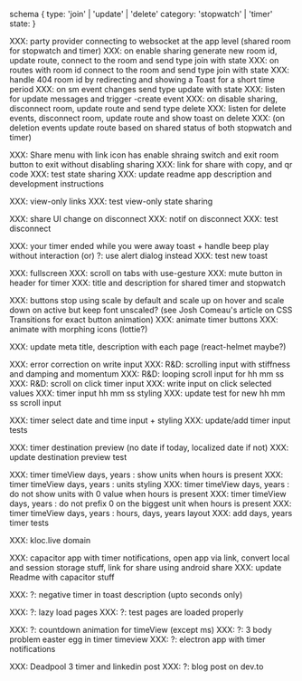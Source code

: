 schema
{
type: 'join' | 'update' | 'delete'
category: 'stopwatch' | 'timer'
state: <sm data>
}

XXX: party provider connecting to websocket at the app level (shared room for stopwatch and timer)
XXX: on enable sharing generate new room id, update route, connect to the room and send type join with state
XXX: on routes with room id connect to the room and send type join with state
XXX: handle 404 room id by redirecting and showing a Toast for a short time period
XXX: on sm event changes send type update with state
XXX: listen for update messages and trigger <category>-create event
XXX: on disable sharing, disconnect room, update route and send type delete
XXX: listen for delete events, disconnect room, update route and show toast on delete
XXX: (on deletion events update route based on shared status of both stopwatch and timer)

XXX: Share menu with link icon has enable shraing switch and exit room button to exit without disabling sharing
XXX: link for share with copy, and qr code
XXX: test state sharing
XXX: update readme app description and development instructions

XXX: view-only links
XXX: test view-only state sharing

XXX: share UI change on disconnect
XXX: notif on disconnect
XXX: test disconnect

XXX: your timer ended while you were away toast + handle beep play without interaction (or) ?: use alert dialog instead
XXX: test new toast

XXX: fullscreen
XXX: scroll on tabs with use-gesture
XXX: mute button in header for timer
XXX: title and description for shared timer and stopwatch

XXX: buttons stop using scale by default and scale up on hover and scale down on active but keep font unscaled? (see Josh Comeau's article on CSS Transitions for exact button animation)
XXX: animate timer buttons
XXX: animate with morphing icons (lottie?)

XXX: update meta title, description with each page (react-helmet maybe?)

XXX: error correction on write input
XXX: R&D: scrolling input with stiffness and damping and momentum
XXX: R&D: looping scroll input for hh mm ss
XXX: R&D: scroll on click timer input
XXX: write input on click selected values
XXX: timer input hh mm ss styling
XXX: update test for new hh mm ss scroll input

XXX: timer select date and time input + styling
XXX: update/add timer input tests

XXX: timer destination preview (no date if today, localized date if not)
XXX: update destination preview test

XXX: timer timeView days, years : show units when hours is present
XXX: timer timeView days, years : units styling
XXX: timer timeView days, years : do not show units with 0 value when hours is present
XXX: timer timeView days, years : do not prefix 0 on the biggest unit when hours is present
XXX: timer timeView days, years : hours, days, years layout
XXX: add days, years timer tests

XXX: kloc.live domain

XXX: capacitor app with timer notifications, open app via link, convert local and session storage stuff, link for share using android share
XXX: update Readme with capacitor stuff

XXX: ?: negative timer in toast description (upto seconds only)

XXX: ?: lazy load pages
XXX: ?: test pages are loaded properly

XXX: ?: countdown animation for timeView (except ms)
XXX: ?: 3 body problem easter egg in timer timeview
XXX: ?: electron app with timer notifications

XXX: Deadpool 3 timer and linkedin post
XXX: ?: blog post on dev.to
